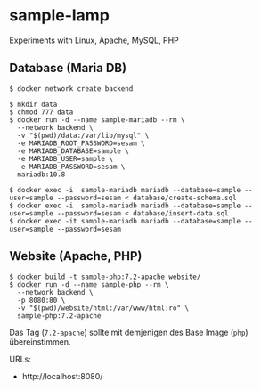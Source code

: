 
# sample-lamp

Experiments with Linux, Apache, MySQL, PHP

## Database (Maria DB)

~~~
$ docker network create backend

$ mkdir data
$ chmod 777 data
$ docker run -d --name sample-mariadb --rm \
  --network backend \
  -v "$(pwd)/data:/var/lib/mysql" \
  -e MARIADB_ROOT_PASSWORD=sesam \
  -e MARIADB_DATABASE=sample \
  -e MARIADB_USER=sample \
  -e MARIADB_PASSWORD=sesam \
  mariadb:10.8

$ docker exec -i  sample-mariadb mariadb --database=sample --user=sample --password=sesam < database/create-schema.sql
$ docker exec -i  sample-mariadb mariadb --database=sample --user=sample --password=sesam < database/insert-data.sql
$ docker exec -it sample-mariadb mariadb --database=sample --user=sample --password=sesam
~~~

## Website (Apache, PHP)

~~~
$ docker build -t sample-php:7.2-apache website/
$ docker run -d --name sample-php --rm \
  --network backend \
  -p 8080:80 \
  -v "$(pwd)/website/html:/var/www/html:ro" \
  sample-php:7.2-apache
~~~

Das Tag (`7.2-apache`) sollte mit demjenigen des Base Image (`php`) übereinstimmen.

URLs:

- http://localhost:8080/
